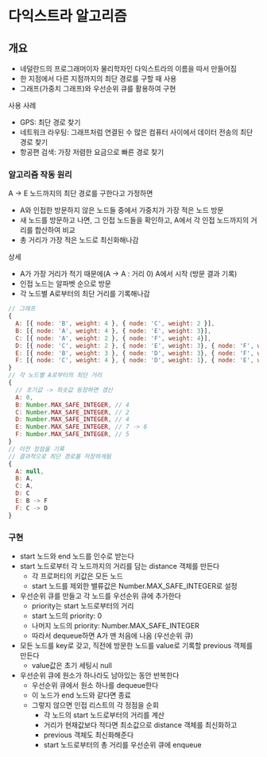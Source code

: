 # 다익스트라 알고리즘

## 개요

- 네덜란드의 프로그래머이자 물리학자인 다익스트라의 이름을 따서 만들어짐
- 한 지점에서 다른 지점까지의 최단 경로를 구할 때 사용
- 그래프(가중치 그래프)와 우선순위 큐를 활용하여 구현

사용 사례

- GPS: 최단 경로 찾기
- 네트워크 라우팅: 그래프처럼 연결된 수 많은 컴퓨터 사이에서 데이터 전송의 최단 경로 찾기
- 항공편 검색: 가장 저렴한 요금으로 빠른 경로 찾기

### 알고리즘 작동 원리

A -> E 노드까지의 최단 경로를 구한다고 가정하면

- A와 인접한 방문하지 않은 노드들 중에서 가중치가 가장 적은 노드 방문
- 새 노드를 방문하고 나면, 그 인접 노드들을 확인하고, A에서 각 인접 노드까지의 거리를 합산하여 비교
- 총 거리가 가장 적은 노드로 최신화해나감

상세

- A가 가장 거리가 적기 때문에(A -> A : 거리 0) A에서 시작 (방문 결과 기록)
- 인접 노드는 알파벳 순으로 방문
- 각 노드별 A로부터의 최단 거리를 기록해나감

```js
// 그래프
{
  A: [{ node: 'B', weight: 4 }, { node: 'C', weight: 2 }],
  B: [{ node: 'A', weight: 4 }, { node: 'E', weight: 3}],
  C: [{ node: 'A', weight: 2 }, { node: 'F', weight: 4}],
  D: [{ node: 'C', weight: 2 }, { node: 'E', weight: 3}, { node: 'F', weight: 1}],
  E: [{ node: 'B', weight: 3 }, { node: 'D', weight: 3}, { node: 'F', weight: 1}],
  F: [{ node: 'C', weight: 4 }, { node: 'D', weight: 1}, { node: 'E', weight: 1}],
}
// 각 노드별 A로부터의 최단 거리
{
  // 초기값 -> 최솟값 등장하면 갱신
  A: 0,
  B: Number.MAX_SAFE_INTEGER, // 4
  C: Number.MAX_SAFE_INTEGER, // 2
  D: Number.MAX_SAFE_INTEGER, // 4
  E: Number.MAX_SAFE_INTEGER, // 7 -> 6
  F: Number.MAX_SAFE_INTEGER, // 5
}
// 이전 정점을 기록
// 결과적으로 최단 경로를 저장하게됨
{
  A: null,
  B: A,
  C: A,
  D: C
  E: B -> F
  F: C -> D
}
```

### 구현

- start 노드와 end 노드를 인수로 받는다
- start 노드로부터 각 노드까지의 거리를 담는 distance 객체를 만든다
  - 각 프로퍼티의 키값은 모든 노드
  - start 노드를 제외한 밸류값은 Number.MAX_SAFE_INTEGER로 설정
- 우선순위 큐를 만들고 각 노드를 우선순위 큐에 추가한다
  - priority는 start 노드로부터의 거리
  - start 노드의 priority: 0
  - 나머지 노드의 priority: Number.MAX_SAFE_INTEGER
  - 따라서 dequeue하면 A가 맨 처음에 나옴 (우선순위 큐)
- 모든 노드를 key로 갖고, 직전에 방문한 노드를 value로 기록할 previous 객체를 만든다
  - value값은 초기 세팅시 null
- 우선순위 큐에 원소가 하나라도 남아있는 동안 반복한다
  - 우선순위 큐에서 원소 하나를 dequeue한다
  - 이 노드가 end 노드와 같다면 종료
  - 그렇지 않으면 인접 리스트의 각 정점을 순회
    - 각 노드의 start 노드로부터의 거리를 계산
    - 거리가 현재값보다 적다면 최소값으로 distance 객체를 최신화하고
    - previous 객체도 최신화해준다
    - start 노드로부터의 총 거리를 우선순위 큐에 enqueue
